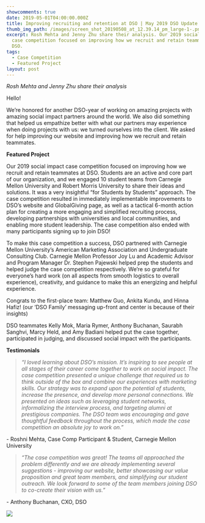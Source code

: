 ```yaml
---
showcomments: true
date: 2019-05-01T04:00:00.000Z
title: Improving recruiting and retention at DSO | May 2019 DSO Update
thumb_img_path: /images/screen_shot_20190508_at_12.39.14_pm_large-1-.png
excerpt: Rosh Mehta and Jenny Zhu share their analysis. Our 2019 social impact
  case competition focused on improving how we recruit and retain teammates at
  DSO.
tags:
  - Case Competition
  - Featured Project
layout: post
---
```

*Rosh Mehta and Jenny Zhu share their analysis*

Hello!

We’re honored for another DSO-year of working on amazing projects with amazing social impact partners around the world. We also did something that helped us empathize better with what our partners may experience when doing projects with us: we turned ourselves into the client. We asked for help improving our website and improving how we recruit and retain teammates.

**Featured Project**

Our 2019 social impact case competition focused on improving how we recruit and retain teammates at DSO. Students are an active and core part of our organization, and we engaged 10 student teams from Carnegie Mellon University and Robert Morris University to share their ideas and solutions. It was a very insightful “for Students by Students” approach. The case competition resulted in immediately implementable improvements to DSO’s website and GlobalGiving page, as well as a tactical 6-month action plan for creating a more engaging and simplified recruiting process, developing partnerships with universities and local communities, and enabling more student leadership. The case competition also ended with many participants signing up to join DSO!

To make this case competition a success, DSO partnered with Carnegie Mellon University’s American Marketing Association and Undergraduate Consulting Club. Carnegie Mellon Professor Joy Lu and Academic Advisor and Program Manager Dr. Stephen Pajewski helped prep the students and helped judge the case competition respectively. We’re so grateful for everyone’s hard work (on all aspects from smooth logistics to overall experience), creativity, and guidance to make this an energizing and helpful experience.

Congrats to the first-place team: Matthew Guo, Ankita Kundu, and Hinna Hafiz! (our ‘DSO Family’ messaging up-front and center is because of their insights)

DSO teammates Kelly Mok, Maria Rymer, Anthony Buchanan, Saurabh Sanghvi, Marcy Held, and Amy Badiani helped put the case together, participated in judging, and discussed social impact with the participants.

**Testimonials**

> *“I loved learning about DSO’s mission. It’s inspiring to see people at all stages of their career come together to work on social impact. The case competition presented a unique challenge that required us to think outside of the box and combine our experiences with marketing skills. Our strategy was to expand upon the potential of students, increase the presence, and develop more personal connections. We presented on ideas such as leveraging student networks, informalizing the interview process, and targeting alumni at prestigious companies. The DSO team was encouraging and gave thoughtful feedback throughout the process, which made the case competition an absolute joy to work on.”*

- Roshni Mehta, Case Comp Participant & Student, Carnegie Mellon University

> *“The case competition was great! The teams all approached the problem differently and we are already implementing several suggestions - improving our website, better showcasing our value proposition and great team members, and simplifying our student outreach. We look forward to some of the team members joining DSO to co-create their vision with us.”*  

- Anthony Buchanan, CXO, DSO

![](https://www.globalgiving.org/pfil/17280/IMG_20190419_194708_Large.jpg)